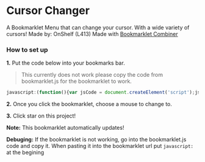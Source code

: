 # Cursor Changer
A Bookmarklet Menu that can change your cursor. With a wide variety of cursors! Made by: OnShelf (L413)
Made with [Bookmarklet Combiner](https://w-shadow.com/bookmarklet-combiner/)
### How to set up
<b>1.</b> Put the code below into your bookmarks bar.
> This currently does not work please copy the code from bookmarklet.js for the bookmarklet to work.
```javascript
javascript:(function(){var jsCode = document.createElement('script');jsCode.setAttribute('src', 'https://l413.github.io/Cursor-Changer/bookmarklet.js');document.body.appendChild(jsCode);}());
```

<b>2.</b> Once you click the bookmarklet, choose a mouse to change to. 

<b>3.</b> Click star on this project!

<b>Note:</b> This bookmarklet automatically updates!

<b>Debuging:</b> If the bookmarklet is not working, go into the bookmarklet.js code and copy it. When pasting it into the bookmarklet url put ```javascript:``` at the begining
